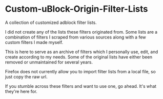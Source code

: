 # Custom-uBlock-Origin-Filter-Lists
A collection of customized adblock filter lists.

I did not create any of the lists these filters originated from. Some lists are a combination of filters I scraped from various sources along with a few custom filters I made myself.

This is here to serve as an archive of filters which I personally use, edit, and create according to my needs. Some of the original lists have either been removed or unmaintained for several years.

Firefox does not currently allow you to import filter lists from a local file, so just copy the raw url.

If you stumble across these filters and want to use one, go ahead. It's what they're here for.
